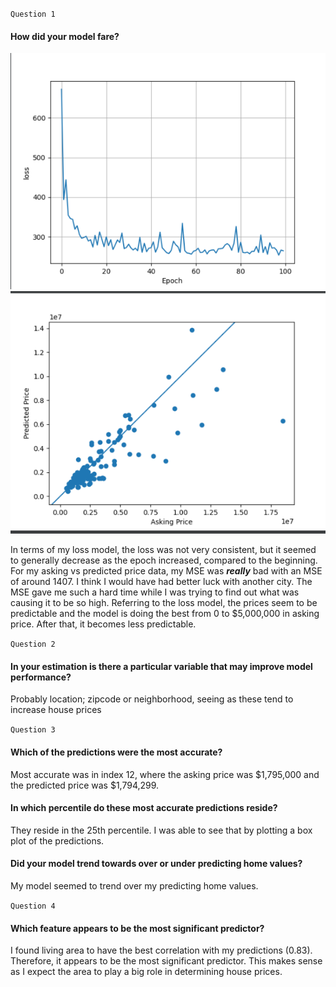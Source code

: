 `Question 1`

#### How did your model fare?

![img_8.png](img_8.png) ![img_9.png](img_9.png)


In terms of my loss model, the loss was not very consistent, but it seemed to generally decrease as the epoch increased, compared to the beginning.
For my asking vs predicted price data, my MSE was **_really_** bad with an MSE of around 1407. I think I would have had better luck with another city.
The MSE gave me such a hard time while I was trying to find out what was causing it to be so high.
Referring to the loss model, the prices seem to be predictable and the model is doing the best from 0 to $5,000,000 in asking price. After that, it becomes less predictable.

`Question 2`

#### In your estimation is there a particular variable that may improve model performance?
Probably location; zipcode or neighborhood, seeing as these tend to increase house prices 

`Question 3`

#### Which of the predictions were the most accurate? 
Most accurate was in index 12, where the asking price was $1,795,000 and the predicted price was $1,794,299.
#### In which percentile do these most accurate predictions reside? 
They reside in the 25th percentile. I was able to see that by plotting a box plot of the predictions. 
#### Did your model trend towards over or under predicting home values?
My model seemed to trend over my predicting home values. 

`Question 4`

#### Which feature appears to be the most significant predictor?
I found living area to have the best correlation with my predictions (0.83). Therefore, it appears to be the most significant predictor. This makes sense as I expect the area to play a big role in determining house prices. 